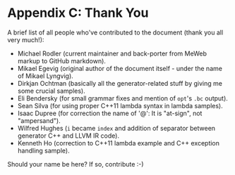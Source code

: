# Appendix C: Thank You

A brief list of all people who've contributed to the document (thank you all very much!):

* Michael Rodler (current maintainer and back-porter from MeWeb markup to GitHub markdown).
* Mikael Egevig (original author of the document itself - under the name of Mikael Lyngvig).
* Dirkjan Ochtman (basically all the generator-related stuff by giving me some crucial samples).
* Eli Bendersky (for small grammar fixes and mention of `opt`'s `.bc` output).
* Sean Silva (for using proper C++11 lambda syntax in lambda samples).
* Isaac Dupree (for correction the name of '@': It is "at-sign", not "ampersand").
* Wilfred Hughes (`i` became `index` and addition of separator between generator C++ and LLVM IR code).
* Kenneth Ho (correction to C++11 lambda example and C++ exception handling sample).

Should your name be here?  If so, contribute :-)

